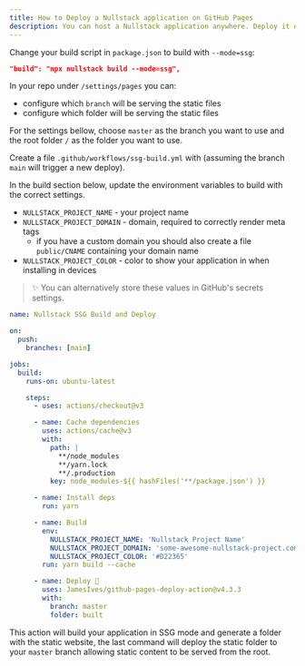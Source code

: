 ```yaml
---
title: How to Deploy a Nullstack application on GitHub Pages
description: You can host a Nullstack application anywhere. Deploy it on Vercel, Heroku, AWS, Azure, GitHub pages, or anywhere else.
---
```


Change your build script in `package.json` to build with `--mode=ssg`:

```json
"build": "npx nullstack build --mode=ssg",
```

In your repo under `/settings/pages` you can:

- configure which `branch` will be serving the static files
- configure which folder will be serving the static files

For the settings bellow, choose `master` as the branch you want to use and the root folder `/` as the folder you want to use.

Create a file `.github/workflows/ssg-build.yml` with (assuming the branch `main` will trigger a new deploy).

In the build section below, update the environment variables to build with the correct settings.

- `NULLSTACK_PROJECT_NAME` - your project name
- `NULLSTACK_PROJECT_DOMAIN` - domain, required to correctly render meta tags
  - if you have a custom domain you should also create a file `public/CNAME` containing your domain name
- `NULLSTACK_PROJECT_COLOR` - color to show your application in when installing in devices

> ✨ You can alternatively store these values in GitHub's secrets settings.

```yml
name: Nullstack SSG Build and Deploy

on:
  push:
    branches: [main]

jobs:
  build:
    runs-on: ubuntu-latest

    steps:
      - uses: actions/checkout@v3

      - name: Cache dependencies
        uses: actions/cache@v3
        with:
          path: |
            **/node_modules
            **/yarn.lock
            **/.production
          key: node_modules-${{ hashFiles('**/package.json') }}

      - name: Install deps
        run: yarn

      - name: Build
        env:
          NULLSTACK_PROJECT_NAME: 'Nullstack Project Name'
          NULLSTACK_PROJECT_DOMAIN: 'some-awesome-nullstack-project.com'
          NULLSTACK_PROJECT_COLOR: '#D22365'
        run: yarn build --cache

      - name: Deploy 🚀
        uses: JamesIves/github-pages-deploy-action@v4.3.3
        with:
          branch: master
          folder: built
```

This action will build your application in SSG mode and generate a folder with the static website, the last command will deploy the static folder to your `master` branch allowing static content to be served from the root.